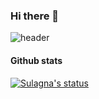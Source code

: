 ### Hi there 👋

![header](https://capsule-render.vercel.app/api?type=waving&color=auto&height=150&section=header&text=I%20am%20Sulagna&fontSize=45&animation=fadeIn&fontAlignY=38&desc=&descAlignY=51&descAlign=62) 

#### Github stats
[![Sulagna's status](https://github-readme-stats.vercel.app/api?username=saha23s)](https://github.com/saha23s/github-readme-stats)

